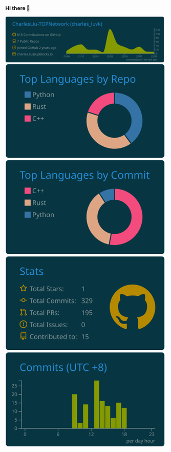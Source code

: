 ### Hi there 👋

<!--
**CharlesLiu-TOPNetwork/CharlesLiu-TOPNetwork** is a ✨ _special_ ✨ repository because its `README.md` (this file) appears on your GitHub profile.

Here are some ideas to get you started:

- 🔭 I’m currently working on ...
- 🌱 I’m currently learning ...
- 👯 I’m looking to collaborate on ...
- 🤔 I’m looking for help with ...
- 💬 Ask me about ...
- 📫 How to reach me: ...
- 😄 Pronouns: ...
- ⚡ Fun fact: ...
-->


[![](https://raw.githubusercontent.com/CharlesLiu-TOPNetwork/CharlesLiu-TOPNetwork/main/profile-summary-card-output/solarized_dark/0-profile-details.svg)](https://github.com/EluvK)
[![](https://raw.githubusercontent.com/CharlesLiu-TOPNetwork/CharlesLiu-TOPNetwork/main/profile-summary-card-output/solarized_dark/1-repos-per-language.svg)](https://github.com/EluvK) [![](https://raw.githubusercontent.com/CharlesLiu-TOPNetwork/CharlesLiu-TOPNetwork/main/profile-summary-card-output/solarized_dark/2-most-commit-language.svg)](https://github.com/EluvK)
[![](https://raw.githubusercontent.com/CharlesLiu-TOPNetwork/CharlesLiu-TOPNetwork/main/profile-summary-card-output/solarized_dark/3-stats.svg)](https://github.com/EluvK) [![](https://raw.githubusercontent.com/CharlesLiu-TOPNetwork/CharlesLiu-TOPNetwork/main/profile-summary-card-output/solarized_dark/4-productive-time.svg)](https://github.com/EluvK)
